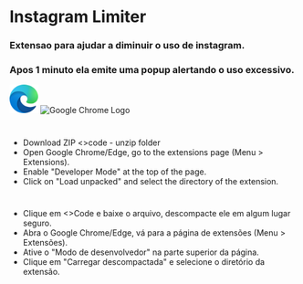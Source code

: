 
# Instagram Limiter

### Extensao para ajudar a diminuir o uso de instagram.
### Apos 1 minuto ela emite uma popup alertando o uso excessivo. 


<img width=50 src="https://raw.githubusercontent.com/alrra/browser-logos/0d1c941520a999ce0b002aac0c6b71bc509f691b/src/edge/edge.svg" alt="Microsoft Edge Logo">  <img width=50 src="https://www.google.com/chrome/static/images/chrome-logo-m100.svg" alt="Google Chrome Logo">

#
- Download ZIP <>code - unzip folder
- Open Google Chrome/Edge, go to the extensions page (Menu > Extensions).
- Enable "Developer Mode" at the top of the page.
- Click on "Load unpacked" and select the directory of the extension.
#
- Clique em <>Code e baixe o arquivo, descompacte ele em algum lugar seguro. 
- Abra o Google Chrome/Edge, vá para a página de extensões (Menu > Extensões).
- Ative o "Modo de desenvolvedor" na parte superior da página.
- Clique em "Carregar descompactada" e selecione o diretório da extensão.


